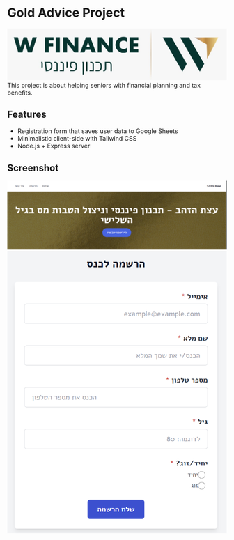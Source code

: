 # Gold Advice Project
![Gold Advice](./client_side/public/WfinanceLand.jpeg)
This project is about helping seniors with financial planning and tax benefits.  

## Features
- Registration form that saves user data to Google Sheets
- Minimalistic client-side with Tailwind CSS
- Node.js + Express server

## Screenshot
![Hero Section Screenshot](./client_side/public/Screenshot1.png)
![Registration Form Screenshot](./client_side/public/Screenshot2.png)
